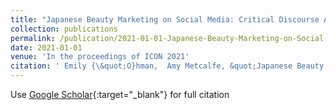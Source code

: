 ```yaml
---
title: "Japanese Beauty Marketing on Social Media: Critical Discourse Analysis Meets NLP"
collection: publications
permalink: /publication/2021-01-01-Japanese-Beauty-Marketing-on-Social-Media-Critical-Discourse-Analysis-Meets-NLP
date: 2021-01-01
venue: 'In the proceedings of ICON 2021'
citation: ' Emily {\&quot;O}hman,  Amy Metcalfe, &quot;Japanese Beauty Marketing on Social Media: Critical Discourse Analysis Meets NLP.&quot; In the proceedings of ICON 2021, 2021.'
---
```

Use [Google Scholar](https://scholar.google.com/scholar?q=Japanese+Beauty+Marketing+on+Social+Media:+Critical+Discourse+Analysis+Meets+NLP){:target="_blank"} for full citation